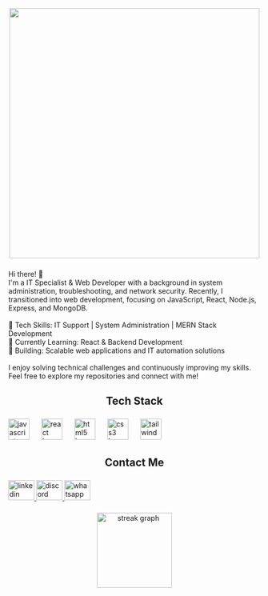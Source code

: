 <div align="center">
  <img height="500" src="https://i.ibb.co.com/Kzr9WVqg/github.jpg"  />
</div>

###

<p align="left">Hi there! 👋<br>I'm a IT Specialist & Web Developer with a background in system administration, troubleshooting, and network security. Recently, I transitioned into web development, focusing on JavaScript, React, Node.js, Express, and MongoDB.<br><br>🔹 Tech Skills: IT Support | System Administration | MERN Stack Development<br>🔹 Currently Learning: React & Backend Development<br>🔹 Building: Scalable web applications and IT automation solutions<br><br>I enjoy solving technical challenges and continuously improving my skills. Feel free to explore my repositories and connect with me!</p>

###

<h2 align="center">Tech Stack</h2>

###

<div align="left">
  <img src="https://cdn.jsdelivr.net/gh/devicons/devicon/icons/javascript/javascript-original.svg" height="42" alt="javascript logo"  />
  <img width="16" />
  <img src="https://cdn.jsdelivr.net/gh/devicons/devicon/icons/react/react-original.svg" height="42" alt="react logo"  />
  <img width="16" />
  <img src="https://cdn.jsdelivr.net/gh/devicons/devicon/icons/html5/html5-original.svg" height="42" alt="html5 logo"  />
  <img width="16" />
  <img src="https://cdn.jsdelivr.net/gh/devicons/devicon/icons/css3/css3-original.svg" height="42" alt="css3 logo"  />
  <img width="16" />
  <img src="https://cdn.jsdelivr.net/gh/devicons/devicon/icons/tailwindcss/tailwindcss-original-wordmark.svg" height="42" alt="tailwindcss logo"  />
</div>

###

<h2 align="center">Contact Me</h2>

###

<div align="left">
  <a href="www.linkedin.com/in/abdul-aziz-abdul-mannan1" target="_blank">
    <img src="https://raw.githubusercontent.com/maurodesouza/profile-readme-generator/master/src/assets/icons/social/linkedin/default.svg" width="52" height="40" alt="linkedin logo"  />
  </a>
  <a href="https://discord.com/users/abdulaziz.abdulmannan" target="_blank">
    <img src="https://raw.githubusercontent.com/maurodesouza/profile-readme-generator/master/src/assets/icons/social/discord/default.svg" width="52" height="40" alt="discord logo"  />
  </a>
  <a href="https://wa.me/01700766210" target="_blank">
    <img src="https://raw.githubusercontent.com/maurodesouza/profile-readme-generator/master/src/assets/icons/social/whatsapp/default.svg" width="52" height="40" alt="whatsapp logo"  />
  </a>
</div>

###

<div align="center">
  <img src="https://streak-stats.demolab.com?user=abdulaziz1812&locale=en&mode=daily&theme=dracula&hide_border=false&border_radius=5&order=3" height="150" alt="streak graph"  />
</div>

###
